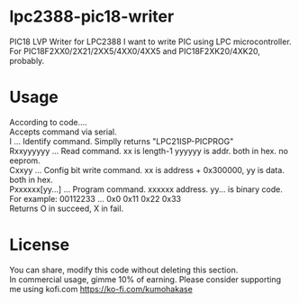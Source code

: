 lpc2388-pic18-writer
=====
PIC18 LVP Writer for LPC2388
I want to write PIC using LPC microcontroller.
For PIC18F2XX0/2X21/2XX5/4XX0/4XX5 and PIC18F2XK20/4XK20, probably.

Usage
=====
According to code....   
Accepts command via serial.   
I ... Identify command. Simplly returns "LPC21ISP-PICPROG"    
Rxxyyyyyy ... Read command. xx is length-1 yyyyyy is addr. both in hex. no eeprom.   
Cxxyy ... Config bit write command. xx is address + 0x300000, yy is data. both in hex.   
Pxxxxxx[yy...] ... Program command. xxxxxx address. yy... is binary code. For example: 00112233 ... 0x0 0x11 0x22 0x33   
Returns O in succeed, X in fail.   

License
=====
You can share, modify this code without deleting this section.   
In commercial usage, gimme 10% of earning.
Please consider supporting me using kofi.com https://ko-fi.com/kumohakase
